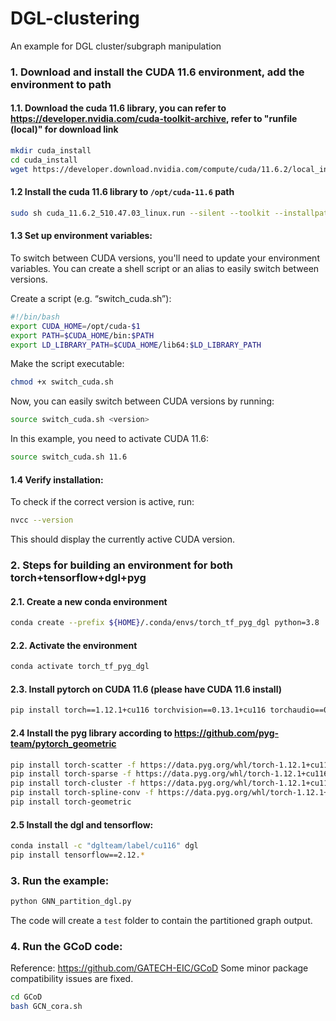 # DGL-clustering
An example for DGL cluster/subgraph manipulation

### 1. Download and install the CUDA 11.6 environment, add the environment to path
#### 1.1. Download the cuda 11.6 library, you can refer to https://developer.nvidia.com/cuda-toolkit-archive, refer to "runfile (local)" for download link
```bash
mkdir cuda_install
cd cuda_install
wget https://developer.download.nvidia.com/compute/cuda/11.6.2/local_installers/cuda_11.6.2_510.47.03_linux.run
```

#### 1.2 Install the cuda 11.6 library to ```/opt/cuda-11.6``` path
```bash
sudo sh cuda_11.6.2_510.47.03_linux.run --silent --toolkit --installpath=/opt/cuda-11.6 --override
```

#### 1.3 Set up environment variables:
To switch between CUDA versions, you'll need to update your environment variables. You can create a shell script or an alias to easily switch between versions.

Create a script (e.g. “switch_cuda.sh”):
```bash
#!/bin/bash
export CUDA_HOME=/opt/cuda-$1
export PATH=$CUDA_HOME/bin:$PATH
export LD_LIBRARY_PATH=$CUDA_HOME/lib64:$LD_LIBRARY_PATH
```

Make the script executable:
```bash
chmod +x switch_cuda.sh
```

Now, you can easily switch between CUDA versions by running:
```bash
source switch_cuda.sh <version>
```

In this example, you need to activate CUDA 11.6:
```bash
source switch_cuda.sh 11.6
```

#### 1.4 Verify installation:
To check if the correct version is active, run:
```bash
nvcc --version
```
This should display the currently active CUDA version.

### 2. Steps for building an environment for both torch+tensorflow+dgl+pyg

#### 2.1. Create a new conda environment
```bash
conda create --prefix ${HOME}/.conda/envs/torch_tf_pyg_dgl python=3.8
```

#### 2.2. Activate the environment
```bash
conda activate torch_tf_pyg_dgl 
```

#### 2.3. Install pytorch on CUDA 11.6 (please have CUDA 11.6 install)
```bash
pip install torch==1.12.1+cu116 torchvision==0.13.1+cu116 torchaudio==0.12.1 --extra-index-url https://download.pytorch.org/whl/cu116
```

#### 2.4 Install the pyg library according to https://github.com/pyg-team/pytorch_geometric
```bash
pip install torch-scatter -f https://data.pyg.org/whl/torch-1.12.1+cu116.html 
pip install torch-sparse -f https://data.pyg.org/whl/torch-1.12.1+cu116.html 
pip install torch-cluster -f https://data.pyg.org/whl/torch-1.12.1+cu116.html
pip install torch-spline-conv -f https://data.pyg.org/whl/torch-1.12.1+cu116.html
pip install torch-geometric
```

#### 2.5 Install the dgl and tensorflow:
```bash
conda install -c "dglteam/label/cu116" dgl
pip install tensorflow==2.12.*
```

### 3. Run the example: 
```bash
python GNN_partition_dgl.py
```
The code will create a ```test``` folder to contain the partitioned graph output. 

### 4. Run the GCoD code: 
Reference: https://github.com/GATECH-EIC/GCoD
Some minor package compatibility issues are fixed. 
```bash
cd GCoD
bash GCN_cora.sh
```
